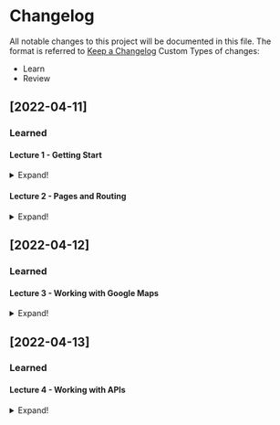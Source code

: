 # Changelog

All notable changes to this project will be documented in this file.
The format is referred to [Keep a Changelog](https://keepachangelog.com/en/1.0.0/)
Custom Types of changes:

- Learn
- Review

## [2022-04-11]

### Learned

#### Lecture 1 - Getting Start

<details>
  <summary>Expand!</summary>

| Section  | Title  | Learned Descriptions                                                                                                                                                     | Notes  |
|--------- |------- |------------------------------------------------------------------------------------------------------------------------------------------------------------------------- |------- |
| All      | All    | - Concept of original webpage<br>- Concept of Single Page Application (SPA)<br>- Concept of Universal Application<br>- Proplem of original SPA and the rescue of NuxtJS  |        |

</details>

#### Lecture 2 - Pages and Routing

<details>
  <summary>Expand!</summary>
  
| Section | Title                                                      | Learned Descriptions                                                                                                                                                                                                                                                                                                                                                                                                                                                                                                                                                  | Notes |
|---------|------------------------------------------------------------|-----------------------------------------------------------------------------------------------------------------------------------------------------------------------------------------------------------------------------------------------------------------------------------------------------------------------------------------------------------------------------------------------------------------------------------------------------------------------------------------------------------------------------------------------------------------------|-------|
| a       | Creating Our Homepage                                      | - Concept of components<br>- Pass data from parrent to children through "prop"<br>- Auto import by using nuxt.conifg.js                                                                                                                                                                                                                                                                                                                                                                                                                                               |       |
| b       | Adding Meta Tags and Other Elemenents to the HTML Head Tag | - Modify nuxt.config.js to add meta tag by Nuxt provided<br>- Same concept to body and another element, refer to [Meta Tags and SEO](https://nuxtjs.org/docs/features/meta-tags-seo/)                                                                                                                                                                                                                                                                                                                                                                                 |       |
| c       | How Does Routing in Nuxt Work?                             | - Based ont the structure in pages and the name of files to binding paramter<br>- Variable $route from Nuxt<br>- Using the created method from Vue Life Cycle                                                                                                                                                                                                                                                                                                                                                                                                         |       |
| d       | Creating the Property Page                                 | - Create a property page ready for link from homepage<br>- Put detail information and apply lecture 2b to load its title<br>- Create an static folder for a static data<br>- Under the static folder will be the relative path folder using for static path in html                                                                                                                                                                                                                                                                                                   |       |
| e       | Nuxt Link                                                  | - To be able to navigate redirect to a sub page by link there are several things to notice:<br>  - Using `<a>` will lead to the page have to reload all the elements and data<br>  - Using `<router-link>` provide by vue will handle it under the vue router, prevent the full load of `<a>`<br>  - Using `<nuxt-link>` similar with `<router-link>` but the sub page will be load before hand<br>  - Using `<nuxt-link>` with attribute no-prefetch will help to prevent this, in case of reducing the load since the application have haevy load in the first page |       |
| f       | Disabling Prefetch Globally                                | - Removing the `no-prefetch` in the homepage and adding config for it in nuxt.config.js by `route:{prefecthLinks: false}`<br>- If you want to `prefecth` the subpage again, you can add the attributes `prefecth` bage to the homepage<br>- Note: depend on the strategy of optimiztion then you can define when to prefetch or not to                                                                                                                                                                                                                                |       |
| g       | Creating Page Layouts                                      | - Create folder layout for structure the application view<br>- The tag `<nuxt/>` will help us with the feature to layout our web<br>- Create a default.vue for the default layout with header is grey color<br>- Clone a default.vue to red.vue for customize header with red color<br>- In the sub page, we just nee to add `layout: "red",` to the export default to make it change from Homepage and sub page                                                                                                                                                      |       |

</details>

## [2022-04-12]

### Learned

#### Lecture 3 - Working with Google Maps

<details>
  <summary>Expand!</summary>

| Section | Title                                    | Learned Description                                                                                                                                                                                                                                                                                                                                                                                                                                                                                                                                                                                                                                                                                                                                                                                                                                                                                                                                                                                                                                                                     | Notes                                                                                                                                                                                                                 |
|---------|------------------------------------------|-----------------------------------------------------------------------------------------------------------------------------------------------------------------------------------------------------------------------------------------------------------------------------------------------------------------------------------------------------------------------------------------------------------------------------------------------------------------------------------------------------------------------------------------------------------------------------------------------------------------------------------------------------------------------------------------------------------------------------------------------------------------------------------------------------------------------------------------------------------------------------------------------------------------------------------------------------------------------------------------------------------------------------------------------------------------------------------------|-----------------------------------------------------------------------------------------------------------------------------------------------------------------------------------------------------------------------|
| a       | Creating a Google Account                |                                                                                                                                                                                                                                                                                                                                                                                                                                                                                                                                                                                                                                                                                                                                                                                                                                                                                                                                                                                                                                                                                         |                                                                                                                                                                                                                       |
| b       | Creating a Google Cloud Platform Account |                                                                                                                                                                                                                                                                                                                                                                                                                                                                                                                                                                                                                                                                                                                                                                                                                                                                                                                                                                                                                                                                                         |                                                                                                                                                                                                                       |
| c       | Adding a Map To The Property Page        | - Adding a API from google map with the head() like Lecture 2 in b section<br>- Concept of [defer](https://www.w3schools.com/tags/att_script_defer.asp)<br>- Using mounted hook to handle show map on client (note: mounted in Nuxt is just running on the client side)                                                                                                                                                                                                                                                                                                                                                                                                                                                                                                                                                                                                                                                                                                                                                                                                                 |                                                                                                                                                                                                                       |
| d       | Problem 1 - Scripts and Single Page Apps | - The problem happen with those 3rd party library doesn't support SPA natively<br>- In our case, it's google map library we added in the scripts<br>- For the property page by its own its work fine, but when we go back to home page and click another property it will show error<br>- The resone behind this is, for some library they will load another inner library they need to be operated normally<br>- So the nuxt cache will let us know that there are an things that load once again in page<br>- Then we remember the `callback=initMap` in the query parameters of google map api earlier, to do that we need to have a function `initMap`<br>- We try to use window object in client side to set the page is load but it will come to another issue is `initMap not found` then we try to solve it like the comment in source code<br>- Concept of skip in `head()`                                                                                                                                                                                                    | *NOTE:* PLEASE BE CAREFUL WHEN USING 3RD PARTY LIBRARY, SCINE WE WILL FACING THIS ISSUE                                                                                                                               |
| e       | Problem 2 - Network Latency              | - For modern network speed, so far so good for this app, but things is not perfect in case of some where have 56kbs speed of internet => facing network latency problem<br>- The problem is with the low speed internet, the page will be load very slow, we can try it with the software called [Charles Proxy](https://www.charlesproxy.com/)<br>- The reason behind this is we using defer attribute when loading google library, the nuxt application source is load at the end of the page, so it have to wait for the google library load and executing first<br>- So we will change it to async<br>- But when it async, then the page is running very fast, lead to the source that using google library in `mounted()` cannot executed since the library not finish loading and executing yet<br>- We will create a method called `showMap()` and move the code from `mounted()` to `methods`<br>- To be invoke `showMap()` we need to use `setInterval()` in `mounted()`<br>- Now the google library can be loaded and finished executing anytime except infect the whole page |                                                                                                                                                                                                                       |
| f       | Solution - Plugins To The Rescue         | - Scine we have a bunch of code just for hanling showing google map on our page, we need the place to put all of that code to make the component source look nice and clean, that where plugin came for the rescure<br>- Create a plugins foleder, under that the file name have convention for nuxt to support us:<br>+ File name contain .client.js : Will let nuxt only run in browser<br>+ File name contain .server.js : Will let nuxt only run in server<br>+ File name contain .neither.js : Will let nuxt run in both<br>- Now we will migrate peace by peace to the plugin file we created `maps.client.js`<br>- After folow the process of creating plugin we will need to add the plugin to `nuxt.config.js` and call the function `showMap()` from plugin in `mounted()`                                                                                                                                                                                                                                                                                                    | *NOTE:* USING `maps` AS A PLUGIN NAME INSTEAD OF `googleMaps` BECAUSE OF WITH THE GENERIC NAME, WE DON'T NEED TO MODIFY ANYTHING ELSE BESIDE THE PLUGIN CODE IF WE CHANGE TO USE ANOTHER THING RATHER THAN GOOGLE MAP |

</details>

## [2022-04-13]

### Learned

#### Lecture 4 - Working with APIs

<details>
  <summary>Expand!</summary>

| Section | Title                                | Learned Description                                                                                                                                                                                                                                                                                                                                                                                                                                                            | Notes                                                                                                                                                                     |
|---------|--------------------------------------|--------------------------------------------------------------------------------------------------------------------------------------------------------------------------------------------------------------------------------------------------------------------------------------------------------------------------------------------------------------------------------------------------------------------------------------------------------------------------------|---------------------------------------------------------------------------------------------------------------------------------------------------------------------------|
| a       | Creating an Algolia Account          | - Using [Algolia](https://www.algolia.com)                                                                                                                                                                                                                                                                                                                                                                                                                                     |                                                                                                                                                                           |
| b       | Using APIs on the Property Page      | - Replacing local data test by calling API from algolia<br>- Adding plugins to call APIs<br>- Using nuxt hook `asyncData()` to trigger the function call API                                                                                                                                                                                                                                                                                                                   | - `asyncData()` is the hook from NuxtJS provide to executing on server side                                                                                               |
| c       | Fetch & Polyfills                    | - In case of the older browser not support fetch, we need to using another thing to handle it<br>- In this case there are 3 options: <br>+ [node-fetch](https://github.com/node-fetch/node-fetch)<br>+ [unfetch](https://github.com/developit/unfetch)<br>+ [Polyfill.io](https://polyfill.io/)                                                                                                                                                                                | - We can skip it for now and comeback to it later if need                                                                                                                 |
| d       | Handling Errors                      | - In case of user modify the URL for not found records or the API die, we need to handle the error response from the API<br>- By itself, Nuxt already gave us the `error` function to handle the default error page, we can use it in `async asyncData({ params, $dataApi, error }) {`<br>- Fetch response already have a property `ok` to check whether the response with http code 200 or not<br>- Adapt it with the `error` from Nuxt we can have the simple error handling | - This is the started error handler method                                                                                                                                |
| e       | Customizing The Error Page           | - Of course, the default error page of Nuxt not really look friendly, so we need to customize the error page                                                                                                                                                                                                                                                                                                                                                                   | - For professional and helpful 404 page, we can refer to [Google's 404 Page Recommendations](https://developers.google.com/search/docs/advanced/crawling/soft-404-errors) |
| f       | Importing Reviews Into Algolia       | - We will import the json file in `data/reviews.json` to Algolia<br>- Then we will index it by using Algolia feature `facets`<br>- This means when we search or filtering the API whether it's 20 or 20 million records, we still get the exact records we need                                                                                                                                                                                                                |                                                                                                                                                                           |
| g       | Reviews Section on the Property Page | - After we create the new API path `reviews` by create index on Algolia, now is time for us to handle its data on page<br>- Create another function to call to API Post with Data from [query in Algolia API](https://www.algolia.com/doc/rest-api/search/#search-index-post)<br>- Adding another call API in our page and display it on template                                                                                                                              |                                                                                                                                                                           |
| h       | Reviews Data Formatting              | - Since we got the contents from the reviewers, but the raw data not really look good and friendly, such as Datetime and comment too long<br>- Then we will create a code to format those<br>- For date we will using pure JS Date with function [toLocaleDateString()](https://developer.mozilla.org/en-US/docs/Web/JavaScript/Reference/Global_Objects/Date/toLocaleDateString)<br>- For the comments we will create an component to handle it business and display          | - We using `created` instead of `mounted` because we want it to run on the server side <br>- We can filter number of review by `hitsPerPage` from Algolia                 |
| i       | Host Section                         | - Same with section h, practice it                                                                                                                                                                                                                                                                                                                                                                                                                                             |                                                                                                                                                                           |
| j       | Refactoring For Speed                | - Using [Promise.all()](https://developer.mozilla.org/en-US/docs/Web/JavaScript/Reference/Global_Objects/Promise/all) to prevent the waterfall await response in the page when calling API                                                                                                                                                                                                                                                                                     |                                                                                                                                                                           |
</details>